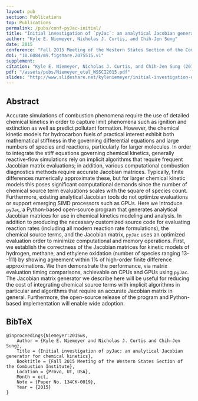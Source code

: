```yaml
---
layout: pub
section: Publications
top: Publications
permalink: /pubs/conf-pyJac-initial/
title: "Initial investigation of `pyJac`: an analytical Jacobian generator for chemical kinetics"
author: "Kyle E. Niemeyer, Nicholas J. Curtis, and Chih-Jen Sung"
date: 2015
conference: "Fall 2015 Meeting of the Western States Section of the Combustion Institute"
doi: "10.6084/m9.figshare.2075515.v1"
supplement:
citation: "Kyle E. Niemeyer, Nicholas J. Curtis, and Chih-Jen Sung (2015), Initial investigation of `pyJac`: an analytical Jacobian generator for chemical kinetics, Fall 2015 Meeting of the Western States Section of the Combustion Institute, Provo, UT, USA. 5--6 October 2015. Paper 134CK-0019. doi:10.6084/m9.figshare.2075515.v1"
pdf: "/assets/pubs/Niemeyer_etal_WSSCI2015.pdf"
slides: "http://www.slideshare.net/kyleniemeyer/initial-investigation-of-pyjac-an-analytical-jacobian-generator-for-chemical-kinetics"
---
```


## Abstract

Accurate simulations of combustion phenomena require the use of detailed chemical kinetics in order to capture limit phenomena such as ignition and extinction as well as predict pollutant formation. However, the chemical kinetic models for hydrocarbon fuels of practical interest exhibit both mathematical stiffness in the governing differential equations and large numbers of species and reactions, particularly for larger molecules. In order to integrate the stiff equations governing chemical kinetics, generally reactive-flow simulations rely on implicit algorithms that require frequent Jacobian matrix evaluations; in addition, various computational combustion diagnostics methods require accurate Jacobian matrices. Typically, finite differences numerically approximate these, but for larger chemical kinetic models this poses significant computational demands since the number of chemical source term evaluations scales with the square of species count. Furthermore, existing analytical Jacobian tools do not optimize evaluations or support emerging SIMD processors such as GPUs. Here we introduce `pyJac`, a Python-based open-source program that generates analytical Jacobian matrices for use in chemical kinetics modeling and analysis. In addition to producing the necessary customized source code for evaluating reaction rates (including all modern reaction rate formulations), the chemical source terms, and the Jacobian matrix, `pyJac` uses an optimized evaluation order to minimize computational and memory operations. First, we establish the correctness of the Jacobian matrices for kinetic models of hydrogen, methane, and ethylene oxidation (number of species ranging 13--111) by showing agreement within 1% of high-order finite difference approximations. We then demonstrate the performance, via matrix evaluation timing comparisons, achievable on CPUs and GPUs using `pyJac`. The Jacobian matrix generator we describe here will be useful for reducing the cost of integrating chemical source terms with implicit algorithms in particular and algorithms that require an accurate Jacobian matrix in general. Furthermore, the open-source release of the program and Python-based implementation will enable wide adoption.

## BibTeX

    @inproceedings{Niemeyer:2015ws,
        Author = {Kyle E. Niemeyer and Nicholas J. Curtis and Chih-Jen Sung},
        Title = {Initial investigation of pyJac: an analytical Jacobian generator for chemical kinetics},
        Booktitle = {Fall 2015 Meeting of the Western States Section of the Combustion Institute},
        Location = {Provo, UT, USA},
        Month = oct,
        Note = {Paper No. 134CK-0019},
        Year = {2015}
    }
